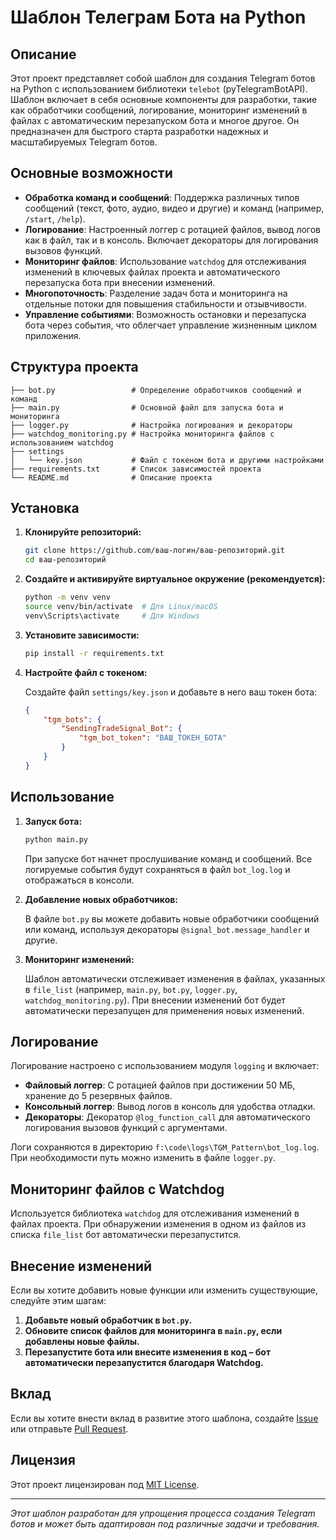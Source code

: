 # Шаблон Телеграм Бота на Python

## Описание

Этот проект представляет собой шаблон для создания Telegram ботов на Python с использованием библиотеки `telebot` (pyTelegramBotAPI). Шаблон включает в себя основные компоненты для разработки, такие как обработчики сообщений, логирование, мониторинг изменений в файлах с автоматическим перезапуском бота и многое другое. Он предназначен для быстрого старта разработки надежных и масштабируемых Telegram ботов.

## Основные возможности

- **Обработка команд и сообщений**: Поддержка различных типов сообщений (текст, фото, аудио, видео и другие) и команд (например, `/start`, `/help`).
- **Логирование**: Настроенный логгер с ротацией файлов, вывод логов как в файл, так и в консоль. Включает декораторы для логирования вызовов функций.
- **Мониторинг файлов**: Использование `watchdog` для отслеживания изменений в ключевых файлах проекта и автоматического перезапуска бота при внесении изменений.
- **Многопоточность**: Разделение задач бота и мониторинга на отдельные потоки для повышения стабильности и отзывчивости.
- **Управление событиями**: Возможность остановки и перезапуска бота через события, что облегчает управление жизненным циклом приложения.

## Структура проекта

```
├── bot.py                 # Определение обработчиков сообщений и команд
├── main.py                # Основной файл для запуска бота и мониторинга
├── logger.py              # Настройка логирования и декораторы
├── watchdog_monitoring.py # Настройка мониторинга файлов с использованием watchdog
├── settings
│   └── key.json           # Файл с токеном бота и другими настройками
├── requirements.txt       # Список зависимостей проекта
└── README.md              # Описание проекта
```

## Установка

1. **Клонируйте репозиторий:**

   ```bash
   git clone https://github.com/ваш-логин/ваш-репозиторий.git
   cd ваш-репозиторий
   ```

2. **Создайте и активируйте виртуальное окружение (рекомендуется):**

   ```bash
   python -m venv venv
   source venv/bin/activate  # Для Linux/macOS
   venv\Scripts\activate     # Для Windows
   ```

3. **Установите зависимости:**

   ```bash
   pip install -r requirements.txt
   ```

4. **Настройте файл с токеном:**

   Создайте файл `settings/key.json` и добавьте в него ваш токен бота:

   ```json
   {
       "tgm_bots": {
           "SendingTradeSignal_Bot": {
               "tgm_bot_token": "ВАШ_ТОКЕН_БОТА"
           }
       }
   }
   ```

## Использование

1. **Запуск бота:**

   ```bash
   python main.py
   ```

   При запуске бот начнет прослушивание команд и сообщений. Все логируемые события будут сохраняться в файл `bot_log.log` и отображаться в консоли.

2. **Добавление новых обработчиков:**

   В файле `bot.py` вы можете добавить новые обработчики сообщений или команд, используя декораторы `@signal_bot.message_handler` и другие.

3. **Мониторинг изменений:**

   Шаблон автоматически отслеживает изменения в файлах, указанных в `file_list` (например, `main.py`, `bot.py`, `logger.py`, `watchdog_monitoring.py`). При внесении изменений бот будет автоматически перезапущен для применения новых изменений.

## Логирование

Логирование настроено с использованием модуля `logging` и включает:

- **Файловый логгер**: С ротацией файлов при достижении 50 МБ, хранение до 5 резервных файлов.
- **Консольный логгер**: Вывод логов в консоль для удобства отладки.
- **Декораторы**: Декоратор `@log_function_call` для автоматического логирования вызовов функций с аргументами.

Логи сохраняются в директорию `f:\code\logs\TGM_Pattern\bot_log.log`. При необходимости путь можно изменить в файле `logger.py`.

## Мониторинг файлов с Watchdog

Используется библиотека `watchdog` для отслеживания изменений в файлах проекта. При обнаружении изменения в одном из файлов из списка `file_list` бот автоматически перезапустится.

## Внесение изменений

Если вы хотите добавить новые функции или изменить существующие, следуйте этим шагам:

1. **Добавьте новый обработчик в `bot.py`.**
2. **Обновите список файлов для мониторинга в `main.py`, если добавлены новые файлы.**
3. **Перезапустите бота или внесите изменения в код – бот автоматически перезапустится благодаря Watchdog.**

## Вклад

Если вы хотите внести вклад в развитие этого шаблона, создайте [Issue](https://github.com/ваш-логин/ваш-репозиторий/issues) или отправьте [Pull Request](https://github.com/ваш-логин/ваш-репозиторий/pulls).

## Лицензия

Этот проект лицензирован под [MIT License](LICENSE).

---

*Этот шаблон разработан для упрощения процесса создания Telegram ботов и может быть адаптирован под различные задачи и требования.*
